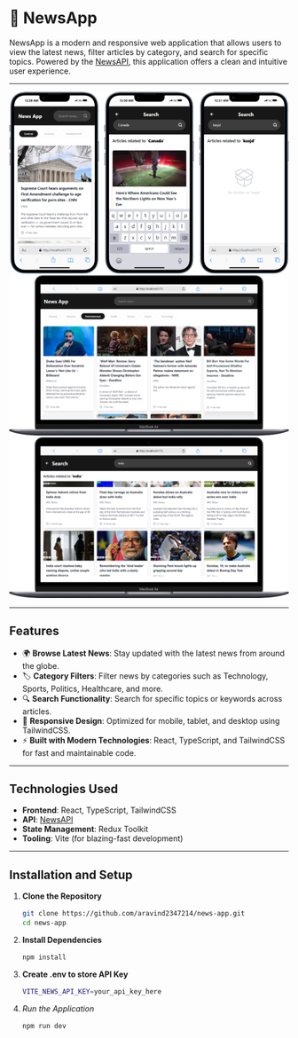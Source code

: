 # 📰 NewsApp 

NewsApp is a modern and responsive web application that allows users to view the latest news, filter articles by category, and search for specific topics. Powered by the [NewsAPI](https://newsapi.org/), this application offers a clean and intuitive user experience.

---


![mobile-homepage](./images/mobile-images.png)
![desktop-homepage](./images/home-desktop.png)
![desktop-search](./images/search-desktop.png)

---

## Features

- 🌍 **Browse Latest News**: Stay updated with the latest news from around the globe.
- 🏷️ **Category Filters**: Filter news by categories such as Technology, Sports, Politics, Healthcare, and more.
- 🔍 **Search Functionality**: Search for specific topics or keywords across articles.
- 🎨 **Responsive Design**: Optimized for mobile, tablet, and desktop using TailwindCSS.
- ⚡ **Built with Modern Technologies**: React, TypeScript, and TailwindCSS for fast and maintainable code.

---

## Technologies Used

- **Frontend**: React, TypeScript, TailwindCSS
- **API**: [NewsAPI](https://newsapi.org/)
- **State Management**: Redux Toolkit
- **Tooling**: Vite (for blazing-fast development)

---

## Installation and Setup

1. **Clone the Repository**
   ```bash
   git clone https://github.com/aravind2347214/news-app.git
   cd news-app

2. **Install Dependencies**
    ```bash
    npm install

3. **Create .env to store API Key**
    ```bash
    VITE_NEWS_API_KEY=your_api_key_here

4. *Run the Application*
    ```bash
    npm run dev



